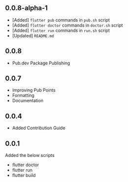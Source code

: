 ## 0.0.8-alpha-1
- [Added] `flutter pub` commands in `pub.sh` script
- [Added] `flutter doctor` commands in `doctor.sh` script
- [Added] `flutter run` commands in `run.sh` script
- [Updated] `README.md`

## 0.0.8
- Pub.dev Package Publishing

## 0.0.7
- Improving Pub Points
- Formatting
- Documentation

## 0.0.4
- Added Contribution Guide

## 0.0.1
Added the below scripts
- flutter doctor
- flutter run
- flutter build
